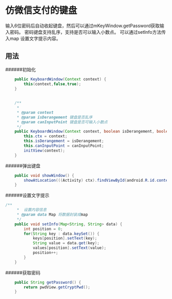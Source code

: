 仿微信支付的键盘
===
输入6位密码后自动收起键盘，然后可以通过mKeyWindow.getPassword获取输入密码。
密码键盘支持乱序，支持是否可以输入小数点。
可以通过setInfo方法传入map 设置文字提示内容。

用法
---
######初始化
```java
	public KeyboardWindow(Context context) {
		this(context,false,true);
	}
	
	
	/**
	 * 
	 * @param context
	 * @param isDerangement 键盘是否乱序
	 * @param canInputPoint 键盘是否可输入小数点
	 */
	public KeyboardWindow(Context context, boolean isDerangement, boolean canInputPoint) {
		this.ctx = context;
		this.isDerangement = isDerangement;
		this.canInputPoint = canInputPoint;
		initView(context);
	}
```
######弹出键盘
```java
	public void showWindow() {
		showAtLocation(((Activity) ctx).findViewById(android.R.id.content).getRootView(), Gravity.BOTTOM, 0, 0);
	}
```
######设置文字提示
```java
/**
	 *  设置内容信息
	 * @param data Map 将数据封装成map
	 */
	public void setInfo(Map<String, String> data) {
		int position = 0;
		for(String key : data.keySet()) {
			keys[position].setText(key);
			String value = data.get(key);
			values[position].setText(value);
			position++;
		}
	}
```
######获取密码
```java
	public String getPassword() {
		return pwdView.getCryptPwd();
	}
```

